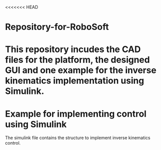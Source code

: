<<<<<<< HEAD
# Repository-for-RoboSoft
This repository incudes the CAD files for the platform, the designed GUI and one example for the inverse kinematics implementation using Simulink.
=======
# Example for implementing control using Simulink
The simulink file contains the structure to implement inverse kinematics control. 
